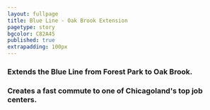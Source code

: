 ```yaml
---
layout: fullpage
title: Blue Line - Oak Brook Extension
pagetype: story
bgcolor: C82A45
published: true
extrapadding: 100px
---
```


<div class="mapstage"></div>

### Extends the Blue Line from Forest Park to Oak Brook.

### Creates a fast commute to one of Chicagoland's top job centers.
